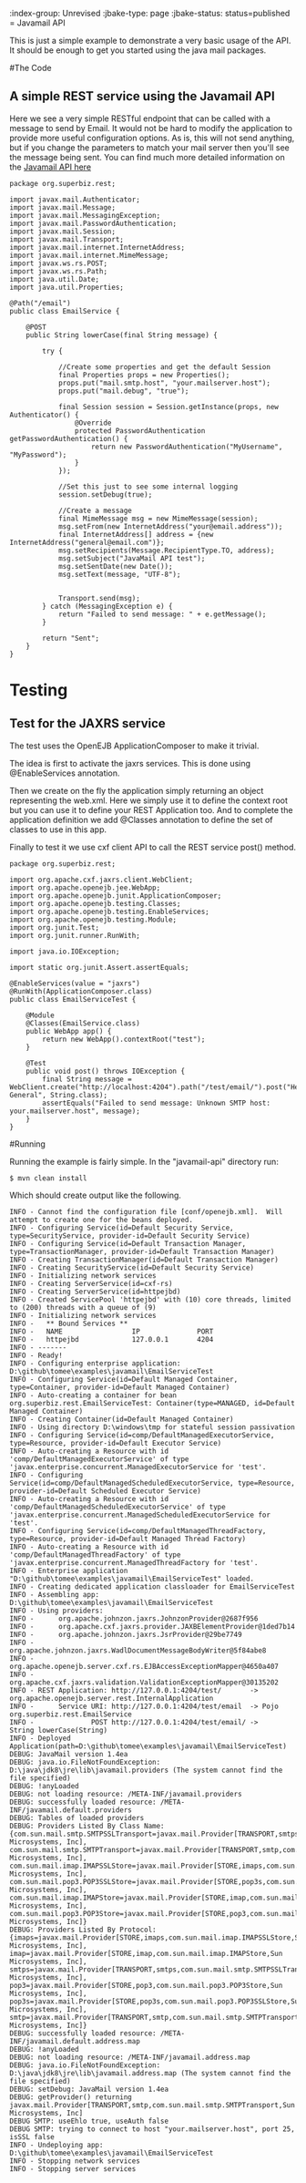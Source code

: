 :index-group:  Unrevised
:jbake-type: page
:jbake-status: status=published
= Javamail API


This is just a simple example to demonstrate a very basic usage of the API. It should be enough to get you started using the java mail packages.

#The Code

## A simple REST service using the Javamail API

Here we see a very simple RESTful endpoint that can be called with a message to send by Email. It would not be hard to modify the application to provide
more useful configuration options. As is, this will not send anything, but if you change the parameters to match your mail server then you'll see the message being sent.
You can find much more detailed information on the [Javamail API here](https://java.net/projects/javamail/pages/Home#Samples)

    package org.superbiz.rest;

    import javax.mail.Authenticator;
    import javax.mail.Message;
    import javax.mail.MessagingException;
    import javax.mail.PasswordAuthentication;
    import javax.mail.Session;
    import javax.mail.Transport;
    import javax.mail.internet.InternetAddress;
    import javax.mail.internet.MimeMessage;
    import javax.ws.rs.POST;
    import javax.ws.rs.Path;
    import java.util.Date;
    import java.util.Properties;

    @Path("/email")
    public class EmailService {

        @POST
        public String lowerCase(final String message) {

            try {

                //Create some properties and get the default Session
                final Properties props = new Properties();
                props.put("mail.smtp.host", "your.mailserver.host");
                props.put("mail.debug", "true");

                final Session session = Session.getInstance(props, new Authenticator() {
                    @Override
                    protected PasswordAuthentication getPasswordAuthentication() {
                        return new PasswordAuthentication("MyUsername", "MyPassword");
                    }
                });

                //Set this just to see some internal logging
                session.setDebug(true);

                //Create a message
                final MimeMessage msg = new MimeMessage(session);
                msg.setFrom(new InternetAddress("your@email.address"));
                final InternetAddress[] address = {new InternetAddress("general@email.com")};
                msg.setRecipients(Message.RecipientType.TO, address);
                msg.setSubject("JavaMail API test");
                msg.setSentDate(new Date());
                msg.setText(message, "UTF-8");


                Transport.send(msg);
            } catch (MessagingException e) {
                return "Failed to send message: " + e.getMessage();
            }

            return "Sent";
        }
    }

# Testing

## Test for the JAXRS service

The test uses the OpenEJB ApplicationComposer to make it trivial.

The idea is first to activate the jaxrs services. This is done using @EnableServices annotation.

Then we create on the fly the application simply returning an object representing the web.xml. Here we simply
use it to define the context root but you can use it to define your REST Application too. And to complete the
application definition we add @Classes annotation to define the set of classes to use in this app.

Finally to test it we use cxf client API to call the REST service post() method.

    package org.superbiz.rest;

    import org.apache.cxf.jaxrs.client.WebClient;
    import org.apache.openejb.jee.WebApp;
    import org.apache.openejb.junit.ApplicationComposer;
    import org.apache.openejb.testing.Classes;
    import org.apache.openejb.testing.EnableServices;
    import org.apache.openejb.testing.Module;
    import org.junit.Test;
    import org.junit.runner.RunWith;

    import java.io.IOException;

    import static org.junit.Assert.assertEquals;

    @EnableServices(value = "jaxrs")
    @RunWith(ApplicationComposer.class)
    public class EmailServiceTest {

        @Module
        @Classes(EmailService.class)
        public WebApp app() {
            return new WebApp().contextRoot("test");
        }

        @Test
        public void post() throws IOException {
            final String message = WebClient.create("http://localhost:4204").path("/test/email/").post("Hello General", String.class);
            assertEquals("Failed to send message: Unknown SMTP host: your.mailserver.host", message);
        }
    }

#Running

Running the example is fairly simple. In the "javamail-api" directory run:

    $ mvn clean install

Which should create output like the following.

    INFO - Cannot find the configuration file [conf/openejb.xml].  Will attempt to create one for the beans deployed.
    INFO - Configuring Service(id=Default Security Service, type=SecurityService, provider-id=Default Security Service)
    INFO - Configuring Service(id=Default Transaction Manager, type=TransactionManager, provider-id=Default Transaction Manager)
    INFO - Creating TransactionManager(id=Default Transaction Manager)
    INFO - Creating SecurityService(id=Default Security Service)
    INFO - Initializing network services
    INFO - Creating ServerService(id=cxf-rs)
    INFO - Creating ServerService(id=httpejbd)
    INFO - Created ServicePool 'httpejbd' with (10) core threads, limited to (200) threads with a queue of (9)
    INFO - Initializing network services
    INFO -   ** Bound Services **
    INFO -   NAME                 IP              PORT
    INFO -   httpejbd             127.0.0.1       4204
    INFO - -------
    INFO - Ready!
    INFO - Configuring enterprise application: D:\github\tomee\examples\javamail\EmailServiceTest
    INFO - Configuring Service(id=Default Managed Container, type=Container, provider-id=Default Managed Container)
    INFO - Auto-creating a container for bean org.superbiz.rest.EmailServiceTest: Container(type=MANAGED, id=Default Managed Container)
    INFO - Creating Container(id=Default Managed Container)
    INFO - Using directory D:\windows\tmp for stateful session passivation
    INFO - Configuring Service(id=comp/DefaultManagedExecutorService, type=Resource, provider-id=Default Executor Service)
    INFO - Auto-creating a Resource with id 'comp/DefaultManagedExecutorService' of type 'javax.enterprise.concurrent.ManagedExecutorService for 'test'.
    INFO - Configuring Service(id=comp/DefaultManagedScheduledExecutorService, type=Resource, provider-id=Default Scheduled Executor Service)
    INFO - Auto-creating a Resource with id 'comp/DefaultManagedScheduledExecutorService' of type 'javax.enterprise.concurrent.ManagedScheduledExecutorService for 'test'.
    INFO - Configuring Service(id=comp/DefaultManagedThreadFactory, type=Resource, provider-id=Default Managed Thread Factory)
    INFO - Auto-creating a Resource with id 'comp/DefaultManagedThreadFactory' of type 'javax.enterprise.concurrent.ManagedThreadFactory for 'test'.
    INFO - Enterprise application "D:\github\tomee\examples\javamail\EmailServiceTest" loaded.
    INFO - Creating dedicated application classloader for EmailServiceTest
    INFO - Assembling app: D:\github\tomee\examples\javamail\EmailServiceTest
    INFO - Using providers:
    INFO -      org.apache.johnzon.jaxrs.JohnzonProvider@2687f956
    INFO -      org.apache.cxf.jaxrs.provider.JAXBElementProvider@1ded7b14
    INFO -      org.apache.johnzon.jaxrs.JsrProvider@29be7749
    INFO -      org.apache.johnzon.jaxrs.WadlDocumentMessageBodyWriter@5f84abe8
    INFO -      org.apache.openejb.server.cxf.rs.EJBAccessExceptionMapper@4650a407
    INFO -      org.apache.cxf.jaxrs.validation.ValidationExceptionMapper@30135202
    INFO - REST Application: http://127.0.0.1:4204/test/       -> org.apache.openejb.server.rest.InternalApplication
    INFO -      Service URI: http://127.0.0.1:4204/test/email  -> Pojo org.superbiz.rest.EmailService
    INFO -              POST http://127.0.0.1:4204/test/email/ ->      String lowerCase(String)
    INFO - Deployed Application(path=D:\github\tomee\examples\javamail\EmailServiceTest)
    DEBUG: JavaMail version 1.4ea
    DEBUG: java.io.FileNotFoundException: D:\java\jdk8\jre\lib\javamail.providers (The system cannot find the file specified)
    DEBUG: !anyLoaded
    DEBUG: not loading resource: /META-INF/javamail.providers
    DEBUG: successfully loaded resource: /META-INF/javamail.default.providers
    DEBUG: Tables of loaded providers
    DEBUG: Providers Listed By Class Name: {com.sun.mail.smtp.SMTPSSLTransport=javax.mail.Provider[TRANSPORT,smtps,com.sun.mail.smtp.SMTPSSLTransport,Sun Microsystems, Inc], com.sun.mail.smtp.SMTPTransport=javax.mail.Provider[TRANSPORT,smtp,com.sun.mail.smtp.SMTPTransport,Sun Microsystems, Inc], com.sun.mail.imap.IMAPSSLStore=javax.mail.Provider[STORE,imaps,com.sun.mail.imap.IMAPSSLStore,Sun Microsystems, Inc], com.sun.mail.pop3.POP3SSLStore=javax.mail.Provider[STORE,pop3s,com.sun.mail.pop3.POP3SSLStore,Sun Microsystems, Inc], com.sun.mail.imap.IMAPStore=javax.mail.Provider[STORE,imap,com.sun.mail.imap.IMAPStore,Sun Microsystems, Inc], com.sun.mail.pop3.POP3Store=javax.mail.Provider[STORE,pop3,com.sun.mail.pop3.POP3Store,Sun Microsystems, Inc]}
    DEBUG: Providers Listed By Protocol: {imaps=javax.mail.Provider[STORE,imaps,com.sun.mail.imap.IMAPSSLStore,Sun Microsystems, Inc], imap=javax.mail.Provider[STORE,imap,com.sun.mail.imap.IMAPStore,Sun Microsystems, Inc], smtps=javax.mail.Provider[TRANSPORT,smtps,com.sun.mail.smtp.SMTPSSLTransport,Sun Microsystems, Inc], pop3=javax.mail.Provider[STORE,pop3,com.sun.mail.pop3.POP3Store,Sun Microsystems, Inc], pop3s=javax.mail.Provider[STORE,pop3s,com.sun.mail.pop3.POP3SSLStore,Sun Microsystems, Inc], smtp=javax.mail.Provider[TRANSPORT,smtp,com.sun.mail.smtp.SMTPTransport,Sun Microsystems, Inc]}
    DEBUG: successfully loaded resource: /META-INF/javamail.default.address.map
    DEBUG: !anyLoaded
    DEBUG: not loading resource: /META-INF/javamail.address.map
    DEBUG: java.io.FileNotFoundException: D:\java\jdk8\jre\lib\javamail.address.map (The system cannot find the file specified)
    DEBUG: setDebug: JavaMail version 1.4ea
    DEBUG: getProvider() returning javax.mail.Provider[TRANSPORT,smtp,com.sun.mail.smtp.SMTPTransport,Sun Microsystems, Inc]
    DEBUG SMTP: useEhlo true, useAuth false
    DEBUG SMTP: trying to connect to host "your.mailserver.host", port 25, isSSL false
    INFO - Undeploying app: D:\github\tomee\examples\javamail\EmailServiceTest
    INFO - Stopping network services
    INFO - Stopping server services
